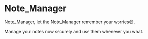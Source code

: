 # Note_Manager

Note_Manager, let the Note_Manager remember your worries😊.

Manage your notes now securely and use them whenever you what.
